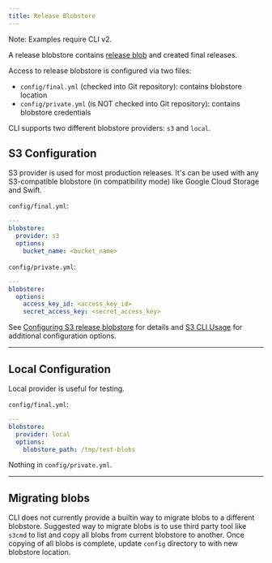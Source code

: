 ```yaml
---
title: Release Blobstore
---
```


<p class="note">Note: Examples require CLI v2.</p>

A release blobstore contains [release blob](release-blobs.html) and created final releases.

Access to release blobstore is configured via two files:

- `config/final.yml` (checked into Git repository): contains blobstore location
- `config/private.yml` (is NOT checked into Git repository): contains blobstore credentials

CLI supports two different blobstore providers: `s3` and `local`.

## <a id="s3-config"></a> S3 Configuration

S3 provider is used for most production releases. It's can be used with any S3-compatible blobstore (in compatibility mode) like Google Cloud Storage and Swift.

`config/final.yml`:

```yaml
---
blobstore:
  provider: s3
  options:
    bucket_name: <bucket_name>
```

`config/private.yml`:

```yaml
---
blobstore:
  options:
    access_key_id: <access_key_id>
    secret_access_key: <secret_access_key>
```

See [Configuring S3 release blobstore](s3-release-blobstore.html) for details and [S3 CLI Usage](https://github.com/pivotal-golang/s3cli#usage) for additional configuration options.

---
## <a id="local-config"></a> Local Configuration

Local provider is useful for testing.

`config/final.yml`:

```yaml
---
blobstore:
  provider: local
  options:
    blobstore_path: /tmp/test-blobs
```

Nothing in `config/private.yml`.

---
## <a id="migration"></a> Migrating blobs

CLI does not currently provide a builtin way to migrate blobs to a different blobstore. Suggested way to migrate blobs is to use third party tool like `s3cmd` to list and copy all blobs from current blobstore to another. Once copying of all blobs is complete, update `config` directory to with new blobstore location.
